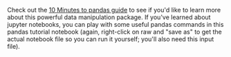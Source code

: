 Check out the [10 Minutes to pandas guide](https://pandas.pydata.org/pandas-docs/version/0.15.2/10min.html) to see if you'd like to learn more about this powerful data manipulation package. If you've learned about jupyter notebooks, you can play with some useful pandas commands in this pandas tutorial notebook (again, right-click on raw and "save as" to get the actual notebook file so you can run it yourself; you'll also need this input file).
